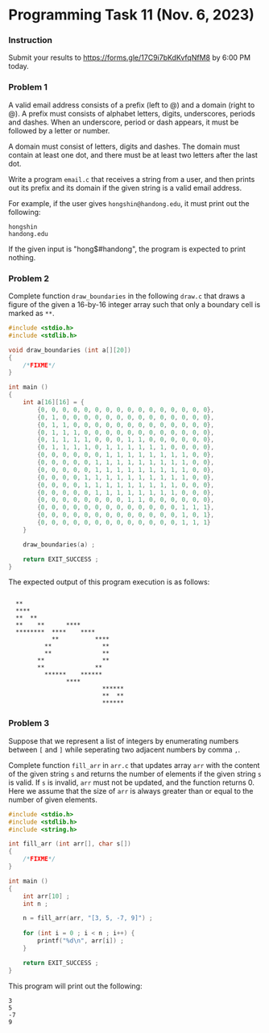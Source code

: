 # Programming Task 11 (Nov. 6, 2023)

### Instruction

Submit your results to https://forms.gle/17C9i7bKdKvfqNfM8 by 6:00 PM today.


### Problem 1 

A valid email address consists of a prefix (left to @) and a domain (right to @).
A prefix must consists of alphabet letters, digits, underscores, periods and dashes.
When an underscore, period or dash appears, it must be followed by a letter or number.

A domain must consist of letters, digits and dashes. The domain must contain at least
one dot, and there must be at least two letters after the last dot.

Write a program ``email.c`` that receives a string from a user, and then prints out
its prefix and its domain if the given string is a valid email address.

For example, if the user gives ``hongshin@handong.edu``, it must print out the following:
```
hongshin
handong.edu
```

If the given input is "hong$#handong", the program is expected to print nothing.


### Problem 2 

Complete function ``draw_boundaries`` in the following ``draw.c`` that draws a figure
of the given a 16-by-16 integer array such that only a boundary cell is marked as ``**``.

```C
#include <stdio.h>
#include <stdlib.h>

void draw_boundaries (int a[][20]) 
{
	/*FIXME*/
}

int main ()
{
	int a[16][16] = {
		{0, 0, 0, 0, 0, 0, 0, 0, 0, 0, 0, 0, 0, 0, 0, 0},
		{0, 1, 0, 0, 0, 0, 0, 0, 0, 0, 0, 0, 0, 0, 0, 0},
		{0, 1, 1, 0, 0, 0, 0, 0, 0, 0, 0, 0, 0, 0, 0, 0},
		{0, 1, 1, 1, 0, 0, 0, 0, 0, 0, 0, 0, 0, 0, 0, 0},
		{0, 1, 1, 1, 1, 0, 0, 0, 1, 1, 0, 0, 0, 0, 0, 0},
		{0, 1, 1, 1, 1, 0, 1, 1, 1, 1, 1, 1, 0, 0, 0, 0},
		{0, 0, 0, 0, 0, 0, 1, 1, 1, 1, 1, 1, 1, 1, 0, 0},
		{0, 0, 0, 0, 0, 1, 1, 1, 1, 1, 1, 1, 1, 1, 0, 0},
		{0, 0, 0, 0, 0, 1, 1, 1, 1, 1, 1, 1, 1, 1, 0, 0},
		{0, 0, 0, 0, 1, 1, 1, 1, 1, 1, 1, 1, 1, 1, 0, 0},
		{0, 0, 0, 0, 1, 1, 1, 1, 1, 1, 1, 1, 1, 0, 0, 0},
		{0, 0, 0, 0, 0, 1, 1, 1, 1, 1, 1, 1, 1, 0, 0, 0},
		{0, 0, 0, 0, 0, 0, 0, 0, 1, 1, 0, 0, 0, 0, 0, 0},
		{0, 0, 0, 0, 0, 0, 0, 0, 0, 0, 0, 0, 0, 1, 1, 1},
		{0, 0, 0, 0, 0, 0, 0, 0, 0, 0, 0, 0, 0, 1, 0, 1},
		{0, 0, 0, 0, 0, 0, 0, 0, 0, 0, 0, 0, 0, 1, 1, 1}
	}

	draw_boundaries(a) ;

	return EXIT_SUCCESS ;
}
```

The expected output of this program execution is as follows:

```
                               
  **                           
  ****
  **  **
  **    **      ****
  ********  ****    ****
            **          ****    
		  **              **    
		  **              **    
		**                **    
		**              **
          ******    ******
		        ****
				          ******    
                          **  **
						  ******
```

### Problem 3 

Suppose that we represent a list of integers by enumerating numbers between ``[`` and ``]``
while seperating two adjacent numbers by comma ``,``. 

Complete function ``fill_arr`` in ``arr.c`` that updates array ``arr`` with the content of
the given string ``s`` and returns the number of elements if the given string ``s`` is valid. 
If ``s`` is invalid, ``arr`` must not be updated, and the function returns 0.
Here we assume that the size of ``arr`` is always greater than or equal to the number of
given elements.


```C
#include <stdio.h>
#include <stdlib.h>
#include <string.h>

int fill_arr (int arr[], char s[]) 
{
	/*FIXME*/
}

int main ()
{
	int arr[10] ;
	int n ;

	n = fill_arr(arr, "[3, 5, -7, 9]") ;
	
	for (int i = 0 ; i < n ; i++) {
		printf("%d\n", arr[i]) ;
	}

	return EXIT_SUCCESS ;
}
```

This program will print out the following:
```
3
5
-7
9
```
